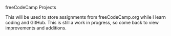 freeCodeCamp Projects

This will be used to store assignments from freeCodeCamp.org while I learn coding and GitHub. This is still a work in progress, so come back to view improvements and additions.  
